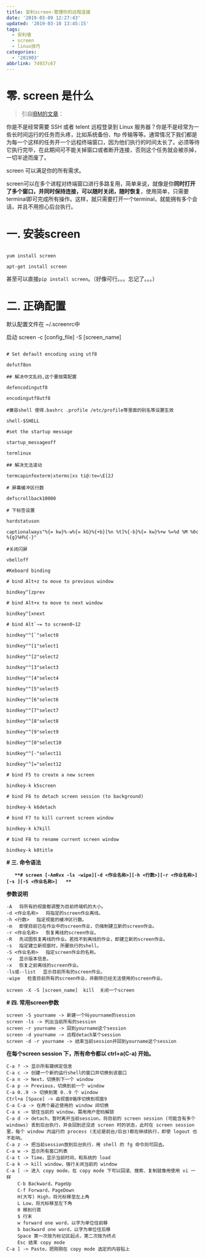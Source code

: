 ```yaml
---
title: 安利screen-管理你的远程连接
date: '2019-03-09 12:27:43'
updated: '2019-03-10 13:45:15'
tags:
  - 安利墙
  - screen
  - linux技巧
categories:
  - '201903'
abbrlink: 74937c67
---
```

# 零. screen 是什么

> 引自[IBM的文章](https://www.ibm.com/developerworks/cn/linux/l-cn-screen/)：

你是不是经常需要 SSH 或者 telent 远程登录到 Linux 服务器？你是不是经常为一些长时间运行的任务而头疼，比如系统备份、ftp 传输等等。通常情况下我们都是为每一个这样的任务开一个远程终端窗口，因为他们执行的时间太长了。必须等待它执行完毕，在此期间可不能关掉窗口或者断开连接，否则这个任务就会被杀掉，一切半途而废了。  

  

screen 可以满足你的所有需求。

screen可以在多个进程对终端窗口进行多路复用，简单来说，就像是你**同时打开了多个窗口，并同时保持连接，可以随时关闭，随时恢复**，使用简单，只需要terminal即可完成所有操作。这样，就只需要打开一个terminal，就能拥有多个会话，并且不用担心后台执行。

  

# 一. 安装screen

```

yum install screen

apt-get install screen

```

甚至可以直接```pip install screen```。（好像可行。。。忘记了。。。）

  

# 二. 正确配置

默认配置文件在 ~/.screenrc中

启动 screen -c [config_file] -S [screen_name]

```shell  

# Set default encoding using utf8

defutf8on

## 解决中文乱码,这个要按需配置

defencodingutf8

encodingutf8utf8

#兼容shell 使得.bashrc .profile /etc/profile等里面的别名等设置生效

shell-$SHELL

#set the startup message

startup_messageoff

termlinux

## 解决无法滚动

termcapinfoxterm|xterms|xs ti@:te=\E[2J

# 屏幕缓冲区行数

defscrollback10000

# 下标签设置

hardstatuson

captionalways"%{= kw}%-w%{= kG}%{+b}[%n %t]%{-b}%{= kw}%+w %=%d %M %0c %{g}%H%{-}"

#关闭闪屏

vbelloff

#Keboard binding

# bind Alt+z to move to previous window

bindkey^[zprev

# bind Alt+x to move to next window

bindkey^[xnext

# bind Alt`~= to screen0~12

bindkey"^[`"select0

bindkey"^[1"select1

bindkey"^[2"select2

bindkey"^[3"select3

bindkey"^[4"select4

bindkey"^[5"select5

bindkey"^[6"select6

bindkey"^[7"select7

bindkey"^[8"select8

bindkey"^[9"select9

bindkey"^[0"select10

bindkey"^[-"select11

bindkey"^[="select12

# bind F5 to create a new screen

bindkey-k k5screen

# bind F6 to detach screen session (to background)

bindkey-k k6detach

# bind F7 to kill current screen window

bindkey-k k7kill

# bind F8 to rename current screen window

bindkey-k k8title

```

**# 三. 命令语法**

**```  
**# screen [-AmRvx -ls -wipe][-d <作业名称>][-h <行数>][-r <作业名称>][-s ][-S <作业名称>]  
**```**

**参数说明**

```shell
-A 　将所有的视窗都调整为目前终端机的大小。  
-d <作业名称> 　将指定的screen作业离线。  
-h <行数> 　指定视窗的缓冲区行数。  
-m 　即使目前已在作业中的screen作业，仍强制建立新的screen作业。  
-r <作业名称> 　恢复离线的screen作业。  
-R 　先试图恢复离线的作业。若找不到离线的作业，即建立新的screen作业。  
-s 　指定建立新视窗时，所要执行的shell。  
-S <作业名称> 　指定screen作业的名称。  
-v 　显示版本信息。  
-x 　恢复之前离线的screen作业。  
-ls或--list 　显示目前所有的screen作业。  
-wipe 　检查目前所有的screen作业，并删除已经无法使用的screen作业。

screen -X -S [screen_name]  kill  关闭一个screen
```

**# 四. 常用screen参数**
```shell
screen -S yourname -> 新建一个叫yourname的session  
screen -ls -> 列出当前所有的session  
screen -r yourname -> 回到yourname这个session  
screen -d yourname -> 远程detach某个session  
screen -d -r yourname -> 结束当前session并回到yourname这个session
```
**在每个screen session 下，所有命令都以 ctrl+a(C-a) 开始。**  
```shell
C-a ? -> 显示所有键绑定信息  
C-a c -> 创建一个新的运行shell的窗口并切换到该窗口  
C-a n -> Next，切换到下一个 window   
C-a p -> Previous，切换到前一个 window   
C-a 0..9 -> 切换到第 0..9 个 window  
Ctrl+a [Space] -> 由视窗0循序切换到视窗9  
C-a C-a -> 在两个最近使用的 window 间切换   
C-a x -> 锁住当前的 window，需用用户密码解锁  
C-a d -> detach，暂时离开当前session，将目前的 screen session (可能含有多个 windows) 丢到后台执行，并会回到还没进 screen 时的状态，此时在 screen session 里，每个 window 内运行的 process (无论是前台/后台)都在继续执行，即使 logout 也不影响。   
C-a z -> 把当前session放到后台执行，用 shell 的 fg 命令则可回去。  
C-a w -> 显示所有窗口列表  
C-a t -> Time，显示当前时间，和系统的 load   
C-a k -> kill window，强行关闭当前的 window  
C-a [ -> 进入 copy mode，在 copy mode 下可以回滚、搜索、复制就像用使用 vi 一样  
    C-b Backward，PageUp   
    C-f Forward，PageDown   
    H(大写) High，将光标移至左上角   
    L Low，将光标移至左下角   
    0 移到行首   
    $ 行末   
    w forward one word，以字为单位往前移   
    b backward one word，以字为单位往后移   
    Space 第一次按为标记区起点，第二次按为终点   
    Esc 结束 copy mode   
C-a ] -> Paste，把刚刚在 copy mode 选定的内容贴上
```